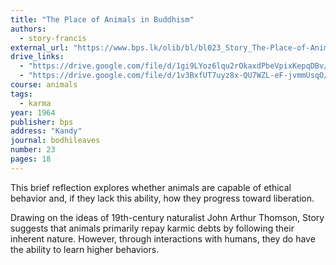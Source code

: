 ```yaml
---
title: "The Place of Animals in Buddhism"
authors:
  - story-francis
external_url: "https://www.bps.lk/olib/bl/bl023_Story_The-Place-of-Animals-in-Buddhism.html"
drive_links:
  - "https://drive.google.com/file/d/1gi9LYoz6lqu2rOkaxdPbeVpixKepqDBv/view?usp=sharing"
  - "https://drive.google.com/file/d/1v3BxfUT7uyz8x-QU7WZL-eF-jvmmUsqO/view?usp=drivesdk"
course: animals
tags:
  - karma
year: 1964
publisher: bps
address: "Kandy"
journal: bodhileaves
number: 23
pages: 18
---
```


This brief reflection explores whether animals are capable of ethical behavior and, if they lack this ability, how they progress toward liberation.

Drawing on the ideas of 19th-century naturalist John Arthur Thomson, Story suggests that animals primarily repay karmic debts by following their inherent nature. However, through interactions with humans, they do have the ability to learn higher behaviors. 
